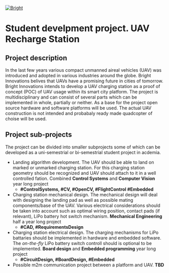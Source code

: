 [![Bright](https://static1.squarespace.com/static/593f6782e4fcb5c45861fe68/t/5a56e19753450ad102564dd1/1530425272677/?format=1500w)](https://www.brightinnovationsco.com/)

# Student develpment project. UAV Recharge Station 
## Project description
In the last few years various compact unmanned aireal vehicles (UAV) was introduced and adopted in various industries around the globe. Bright Innovations belives that UAVs have a promising future in cities of tomorrow. Bright Innovations intends to develop a UAV charging station as a proof of concept (POC) of UAV usage within its smart city platform. The project is multidisciplinary and can consist of several parts which can be implemented in whole, partially or neither. As a base for the project open source hardware and software platforms will be used. The actual UAV construction is not intended and probabaly ready made quadcopter of choise will be used.

## Project sub-projects
The project can be divided into smaller subprojects some of which can be developed as a uni-semestrial or bi-semestrial student project in acdemia.    
  - Landing algorithm development. The UAV should be able to land on marked or unmarked charging station. For this charging station geometry should be recognized and UAV should attach to it in a well controlled fation. Combined **Control Systems** and **Computer Vision** year long project 
    - **#ControlSystems, #CV, #OpenCV, #FlightControl #Embedded**
  - Charging station mechanical design. The mechanical design will deal with designing the landing pad as well as possible mating components/base of the UAV. Various electrical considerations should be taken into account such as optimal wiring position, contact pads (if relevant), LiPo battery hot switch mechanism. **Mechanical Engineering** half a year long project
    - **#CAD, #RequirementsDesign**
  - Charging station electrical design. The charging mechanisms for LiPo battaries should be implemented in hardware and embedded software. The *on-the-fly* LiPo battery switch controll should is optional to be implemented.  **Board design** and **Embedded programming** year long project
    - **#CircuitDesign, #BoardDesign, #Embedded**
  - Possible m2m communication project between a platform and UAV. **TBD**

